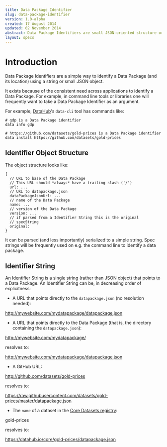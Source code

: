 ```yaml
---
title: Data Package Identifier
slug: data-package-identifier
version: 1.0-alpha
created: 17 August 2014
updated: 02 November 2014
abstract: Data Package Identifiers are small JSON-oriented structure or strings which identify a Data Package (and, usually, its location).
layout: specs
---
```


# Introduction

Data Package Identifiers are a simple way to identify a Data Package (and its
location) using a string or small JSON object.

It exists because of the consistent need across applications to identify a Data
Package. For example, in command line tools or libraries one will frequently
want to take a Data Package Identifier as an argument.

For example, [DataHub](http://datahub.io)'s `data-cli` tool has commands like:

```
# gdp is a Data Package identifier
data info gdp

# https://github.com/datasets/gold-prices is a Data Package identifier
data install https://github.com/datasets/gold-prices
```

## Identifier Object Structure

The object structure looks like:

```
{
  // URL to base of the Data Package
  // This URL should *always* have a trailing slash ('/')
  url: ...
  // URL to datapackage.json
  dataPackageJsonUrl: ...
  // name of the Data Package
  name: ...
  // version of the Data Package
  version: ...
  // if parsed from a Identifier String this is the original
  // specString
  original:
}
```

It can be parsed (and less importantly) serialized to a simple string. Spec
strings will be frequently used on e.g. the command line to identify a data
package.

## Identifier String

An Identifier String is a single string (rather than JSON object) that points to a Data Package.  An Identifier String can be, in decreasing order of explicitness:

* A URL that points directly to the `datapackage.json` (no resolution needed):

http://mywebsite.com/mydatapackage/datapackage.json

* A URL that points directly to the Data Package (that is, the directory containing the `datapackage.json`):

http://mywebsite.com/mydatapackage/

resolves to:

http://mywebsite.com/mydatapackage/datapackage.json

* A GitHub URL:

http://github.com/datasets/gold-prices

resolves to:

https://raw.githubusercontent.com/datasets/gold-prices/master/datapackage.json

* The `name` of a dataset in the [Core Datasets registry](https://datahub.io/core):

gold-prices

resolves to:

https://datahub.io/core/gold-prices/datapackage.json
